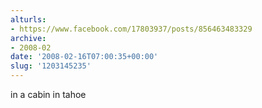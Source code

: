 ```yaml
---
alturls:
- https://www.facebook.com/17803937/posts/856463483329
archive:
- 2008-02
date: '2008-02-16T07:00:35+00:00'
slug: '1203145235'
---
```


in a cabin in tahoe

